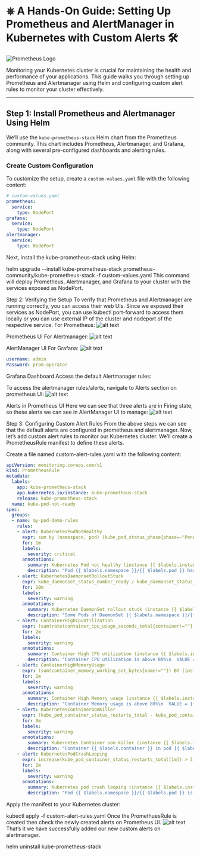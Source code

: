 # ⎈ A Hands-On Guide: Setting Up Prometheus and AlertManager in Kubernetes with Custom Alerts 🛠️

![Prometheus Logo](images/image.png)

Monitoring your Kubernetes cluster is crucial for maintaining the health and performance of your applications. This guide walks you through setting up Prometheus and Alertmanager using Helm and configuring custom alert rules to monitor your cluster effectively.

---

## Step 1: Install Prometheus and Alertmanager Using Helm

We’ll use the `kube-prometheus-stack` Helm chart from the Prometheus community. This chart includes Prometheus, Alertmanager, and Grafana, along with several pre-configured dashboards and alerting rules.

### Create Custom Configuration

To customize the setup, create a `custom-values.yaml` file with the following content:

```yaml
# custom-values.yaml
prometheus:
  service:
    type: NodePort
grafana:
  service:
    type: NodePort
alertmanager:
  service:
    type: NodePort
```
Next, install the kube-prometheus-stack using Helm:

helm upgrade --install kube-prometheus-stack prometheus-community/kube-prometheus-stack -f custom-values.yaml
This command will deploy Prometheus, Alertmanager, and Grafana to your cluster with the services exposed as NodePort.

Step 2: Verifying the Setup
To verify that Prometheus and Alertmanager are running correctly, you can access their web UIs. Since we exposed their services as NodePort, you can use kubectl port-forward to access them locally or you can use external IP of the cluster and nodeport of the respective service.
For Prometheus:
![alt text](images/image-2.png)

Prometheus UI
For Alertmanager:
![alt text](images/image-3.png)

AlertManager UI
For Grafana:
![alt text](images/image-4.png)
```yaml
username: admin     
Password: prom-operator
```

Grafana Dashboard
Access the default Alertmanager rules:

To access the alertmanager rules/alerts, navigate to Alerts section on prometheus UI:
![alt text](images/image-5.png)

Alerts in Prometheus UI
Here we can see that three alerts are in Firing state, so these alerts we can see in AlertManager UI to manage:
![alt text](images/image-6.png)

Step 3: Configuring Custom Alert Rules
From the above steps we can see that the default alerts are configured in prometheus and alertmanager. Now, let’s add custom alert rules to monitor our Kubernetes cluster. We’ll create a PrometheusRule manifest to define these alerts.

Create a file named custom-alert-rules.yaml with the following content:
```yaml
apiVersion: monitoring.coreos.com/v1
kind: PrometheusRule
metadata:
  labels:
    app: kube-prometheus-stack
    app.kubernetes.io/instance: kube-prometheus-stack
    release: kube-prometheus-stack
  name: kube-pod-not-ready
spec:
  groups:
  - name: my-pod-demo-rules
    rules:
    - alert: KubernetesPodNotHealthy
      expr: sum by (namespace, pod) (kube_pod_status_phase{phase=~"Pending|Unknown|Failed"}) > 0
      for: 1m
      labels:
        severity: critical
      annotations:
        summary: Kubernetes Pod not healthy (instance {{ $labels.instance }})
        description: "Pod {{ $labels.namespace }}/{{ $labels.pod }} has been in a non-running state for longer than 15 minutes.\n  VALUE = {{ $value }}\n  LABELS = {{ $labels }}"      
    - alert: KubernetesDaemonsetRolloutStuck
      expr: kube_daemonset_status_number_ready / kube_daemonset_status_desired_number_scheduled * 100 < 100 or kube_daemonset_status_desired_number_scheduled - kube_daemonset_status_current_number_scheduled > 0
      for: 10m
      labels:
        severity: warning
      annotations:
        summary: Kubernetes DaemonSet rollout stuck (instance {{ $labels.instance }})
        description: "Some Pods of DaemonSet {{ $labels.namespace }}/{{ $labels.daemonset }} are not scheduled or not ready\n  VALUE = {{ $value }}\n  LABELS = {{ $labels }}"
    - alert: ContainerHighCpuUtilization
      expr: (sum(rate(container_cpu_usage_seconds_total{container!=""}[5m])) by (pod, container) / sum(container_spec_cpu_quota{container!=""}/container_spec_cpu_period{container!=""}) by (pod, container) * 100) > 80
      for: 2m
      labels:
        severity: warning
      annotations:
        summary: Container High CPU utilization (instance {{ $labels.instance }})
        description: "Container CPU utilization is above 80%\n  VALUE = {{ $value }}\n  LABELS = {{ $labels }}"
    - alert: ContainerHighMemoryUsage
      expr: (sum(container_memory_working_set_bytes{name!=""}) BY (instance, name) / sum(container_spec_memory_limit_bytes > 0) BY (instance, name) * 100) > 80
      for: 2m
      labels:
        severity: warning
      annotations:
        summary: Container High Memory usage (instance {{ $labels.instance }})
        description: "Container Memory usage is above 80%\n  VALUE = {{ $value }}\n  LABELS = {{ $labels }}"
    - alert: KubernetesContainerOomKiller
      expr: (kube_pod_container_status_restarts_total - kube_pod_container_status_restarts_total offset 10m >= 1) and ignoring (reason) min_over_time(kube_pod_container_status_last_terminated_reason{reason="OOMKilled"}[10m]) == 1
      for: 0m
      labels:
        severity: warning
      annotations:
        summary: Kubernetes Container oom killer (instance {{ $labels.instance }})
        description: "Container {{ $labels.container }} in pod {{ $labels.namespace }}/{{ $labels.pod }} has been OOMKilled {{ $value }} times in the last 10 minutes.\n  VALUE = {{ $value }}\n  LABELS = {{ $labels }}"
    - alert: KubernetesPodCrashLooping
      expr: increase(kube_pod_container_status_restarts_total[1m]) > 3
      for: 2m
      labels:
        severity: warning
      annotations:
        summary: Kubernetes pod crash looping (instance {{ $labels.instance }})
        description: "Pod {{ $labels.namespace }}/{{ $labels.pod }} is crash looping\n  VALUE = {{ $value }}\n  LABELS = {{ $labels }}"
```
Apply the manifest to your Kubernetes cluster:

kubectl apply -f custom-alert-rules.yaml
Once the PromethuesRule is created then check the newly created alerts on Prometheus UI.
![alt text](images/image-7.png)
That’s it we have successfully added our new custom alerts on alertmanager.

helm uninstall kube-prometheus-stack